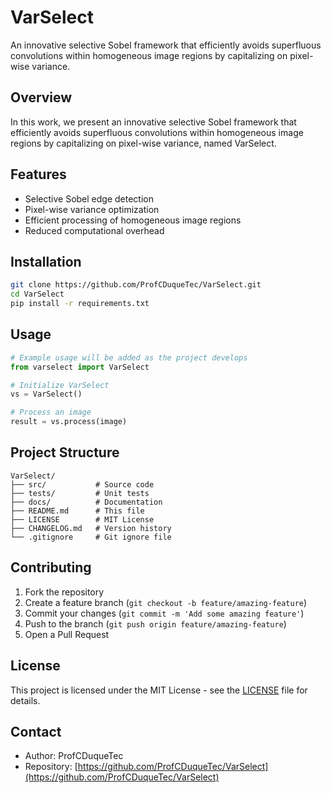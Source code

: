 # VarSelect

An innovative selective Sobel framework that efficiently avoids superfluous convolutions within homogeneous image regions by capitalizing on pixel-wise variance.

## Overview

In this work, we present an innovative selective Sobel framework that efficiently avoids superfluous convolutions within homogeneous image regions by capitalizing on pixel-wise variance, named VarSelect.

## Features

- Selective Sobel edge detection
- Pixel-wise variance optimization
- Efficient processing of homogeneous image regions
- Reduced computational overhead

## Installation

```bash
git clone https://github.com/ProfCDuqueTec/VarSelect.git
cd VarSelect
pip install -r requirements.txt
```

## Usage

```python
# Example usage will be added as the project develops
from varselect import VarSelect

# Initialize VarSelect
vs = VarSelect()

# Process an image
result = vs.process(image)
```

## Project Structure

```
VarSelect/
├── src/           # Source code
├── tests/         # Unit tests
├── docs/          # Documentation
├── README.md      # This file
├── LICENSE        # MIT License
├── CHANGELOG.md   # Version history
└── .gitignore     # Git ignore file
```

## Contributing

1. Fork the repository
2. Create a feature branch (`git checkout -b feature/amazing-feature`)
3. Commit your changes (`git commit -m 'Add some amazing feature'`)
4. Push to the branch (`git push origin feature/amazing-feature`)
5. Open a Pull Request

## License

This project is licensed under the MIT License - see the [LICENSE](LICENSE) file for details.

## Contact

- Author: ProfCDuqueTec
- Repository: [https://github.com/ProfCDuqueTec/VarSelect](https://github.com/ProfCDuqueTec/VarSelect)
